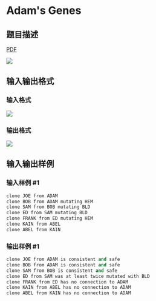 # Adam&#039;s Genes

## 题目描述

[problemUrl]: https://uva.onlinejudge.org/index.php?option=com_onlinejudge&Itemid=8&category=7&page=show_problem&problem=507

[PDF](https://uva.onlinejudge.org/external/5/p566.pdf)

![](https://cdn.luogu.com.cn/upload/vjudge_pic/UVA566/8cad96af999cd3232a6c7a5835c88f45cd91b30f.png)

## 输入输出格式

### 输入格式

![](https://cdn.luogu.com.cn/upload/vjudge_pic/UVA566/730e73d741627c8b2ce973093877dc609a49e7dd.png)

### 输出格式

![](https://cdn.luogu.com.cn/upload/vjudge_pic/UVA566/8241303db025d108b56581304b2e4879472bda07.png)

## 输入输出样例

### 输入样例 #1

```cpp
clone JOE from ADAM
clone BOB from ADAM mutating HEM
clone SAM from BOB mutating BLD
clone ED from SAM mutating BLD
clone FRANK from ED mutating HEM
clone KAIN from ABEL
clone ABEL from KAIN
```


### 输出样例 #1

```cpp
clone JOE from ADAM is consistent and safe
clone BOB from ADAM is consistent and safe
clone SAM from BOB is consistent and safe
clone ED from SAM was at least twice mutated with BLD
clone FRANK from ED has no connection to ADAM
clone KAIN from ABEL has no connection to ADAM
clone ABEL from KAIN has no connection to ADAM
```


